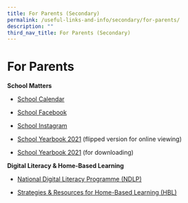 ```yaml
---
title: For Parents (Secondary)
permalink: /useful-links-and-info/secondary/for-parents/
description: ""
third_nav_title: For Parents (Secondary)
---
```

# For Parents

**School Matters**

*   [School Calendar](https://calendar.google.com/calendar/embed?src=c_i7c7e2cj7583s1j1v8ompfgpqc%40group.calendar.google.com&ctz=Asia%2FSingapore)  
    
*   [School Facebook](https://www.facebook.com/marisstellahighschool)
*   [School Instagram](https://www.instagram.com/marisstellahighschool/)
*   [School Yearbook 2021](https://issuu.com/sandesignz/docs/mshs_yb2021) (flipped version for online viewing)
*   [School Yearbook 2021](https://drive.google.com/file/d/1KB7t4xqLciK8RMqwymz_fg6xtlwKqChD/view?usp=sharing) (for downloading)

  

**Digital Literacy & Home-Based Learning**

*   [National Digital Literacy Programme (NDLP)](http://go.gov.sg/mshsndlp)  
    
*   [Strategies & Resources for Home-Based Learning (HBL)](https://sites.google.com/mshs.edu.sg/lbs)
